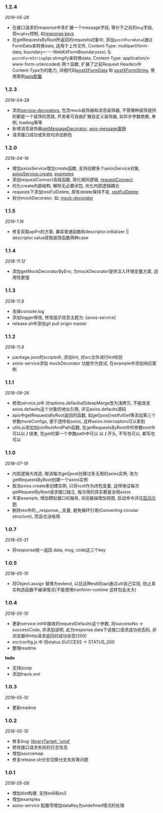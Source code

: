 ### 1.2.4
*2019-05-28*
- 在接口请求的response中多扩展一个message字段, 等价于之前的`msg`字段, 受`msgKey`控制, 如[response keys](./src/create.js#L54)
- 在getRequestsByRoot所返回的requests对象中, 添加`postXFormData`(通过FormData来转换data, 适用于上传文件, Content-Type: multipart/form-data; boundary=----WebKitFormBoundaryxxx) 与 `postXFormString`(qs.stringify来转换data, Content-Type: application/x-www-form-urlencoded) 两个函数, 扩展了之前Requset Headers中Content-Type为的能力, 详细代码[postXFormData](./src/create.js#L215) 和 [postXFormString](./src/create.js#L241), 使用案例[apis配置](./examples/client/apis.js#L35)

### 1.2.3
*2019-04-28*
- 添加[service-decorators](./src/service-decorators.js), 包含mock装饰器和消息装饰器, 不管哪种装饰提供的都是一个装饰的思路, 开发者可自由扩展自定义装饰器, 如异步参数依赖, 单例, loading等等
- 新增消息装饰器[getMessageDecorator](./src/service-decorators.js#L43), [apis-message案例](./examples/client/apis-message.js)
- 请求接口成功或失败均添加颜色

### 1.2.0
*2019-04-16*
- 增加axiosService增加create函数, 支持创建多个axiosService对象, [axiosService.create](./src/create.js#288), [examples](./examples/client/axios-service-create.js)
- 添加requestConnect高级函数, 简化相同逻辑, [requestConnect](./src/create.js#L172)
- 优化create内部结构, 解除无必要闭包, 优化内部逻辑耦合
- requests下添加restFulDelete, 原有delete保持不变, [restFulDelete](./src/create.js#L282)
- 拆分mockDecorator, 如: [mock-decorator](./src/mock-decorator.js)

### 1.1.5
*2019-1.16*
- 修复获取apiFn的方案, 兼容普通函数和descriptor.initializer || descriptor.value获取装饰函数两种case

### 1.1.4
*2018-11.12*
- 添加getMockDecoratorByEnv, 为mockDecorator提供注入环境变量方案, 适用性更强

### 1.1.3
*2018-11.8*
- 去掉console.log
- 添加logger修改, 修改提示信息主题为: [axios-service]
- release.sh中添加git pull origin master

### 1.1.2
*2018-11.8*

- package.json的scripts中, 添加lint, 对src文件进行lint校验
- axios-service添加 mockDecorator 功能作为尝试, 在example中添加响应案例

### 1.1.1

*2018-09-26*

- 修改service.js中 对options.defaults的deepMerge改为浅拷贝, 不能改变axios.defaults这个对象的地址引用, 详见axios.defaults源码
- apis中getRequestsByRoot返回的函数, 如get|post|restfulGet等添加第三个参数moreConfigs, 便于透传给axios, 这样axios.interceptors可以拿到
- utils.js添加加joinRootAndPath函数, 在getRequestsByRoot中的参数root中可以以 **/** 结束, 在get的第一个参数path中可以 以 **/** 开头, 不写也可以, 都写也可以

### 1.1.0

*2018-07-19*

- 内部逻辑大改造, 取消每次get|post创建过多无用的axios实例, 改为getRequestsByRoot创建一个axios实例
- 取消axios.create来创建实例, 只将root作为闭包变量, 这样保证每次getRequestByRoot请求接口独立, 每次用的其实都是全局axios
- 丰富example, 增加模拟接口的服务, 浏览器端增加视图, 启动命令详见[启动示例](readme.md#启动示例)
- 删除res中的__response__变量, 避免循环引用(Converting circular structure), 而且也没啥用 

### 1.0.7

*2018-05-31*

- 将response统一返回 data, msg, code这三个key

### 1.0.5

*2018-05-10*
- 将Object.assign 替换为extend, 以后这种es6的api通过uitl自己实现, 防止真实构造函数不编译情况(不能使用tranform-runtime 这样包会太大)


### 1.0.4

*2018-05-10*

- 更新service.init中接收的requestDefaults这个参数, 将successNo -> successCode, 并添加说明, 此为response.data下该接口请求成功状态码, 非浏览器中http请求返回的成功状态(200)
- src/config.js 中 将status.SUCCESS -> STATUS_200
- 整理readme

**todo**
- 支持jsonp
- 添加travis.xml

### 1.0.3

*2018-05-10*

- 更新readme

### 1.0.2

*2018-05-10*

- 修复bug: [libraryTarget: 'umd'](https://github.com/webpack/webpack/issues/6522)
- 修改接口请求失败的日志信息
- 增加sourcemap
- 修复release.sh分支切换分支失败等问题

### 1.0.1

*2018-05-08*

- 增加dist构建, 支持es6和es5
- 增加examples
- axiso-service 配置项增加dataKey为undefined情况的处理
